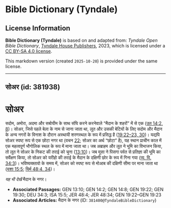 # Bible Dictionary (Tyndale)

## License Information

**Bible Dictionary (Tyndale)** is based on and adapted from: _Tyndale Open Bible Dictionary_, [Tyndale House Publishers](https://tyndaleopenresources.com/), 2023, which is licensed under a [CC BY-SA 4.0 license](https://creativecommons.org/licenses/by-sa/4.0/legalcode.en).

This markdown version (created `2025-10-20`) is provided under the same license.



--------------------------------

## सोअर (id: 381938)

सोअर
====

सदोम, अमोरा, अदमा और सबोयीम के साथ संघि करने करनेवाले “मैदान के शहरों” में से एक ([उत 14:2, 8](https://ref.ly/Gen14:2,Gen14:8))। सोअर, जिसे पहले बेला के नाम से जाना जाता था, लूत और उसकी बेटियों के लिए सदोम और मैदान के अन्य नगरों के विनाश के दौरान अस्थायी शरणस्थल के रूप में प्रसिद्ध है ([19:22–23, 30](https://ref.ly/Gen19:22-Gen19:23,Gen19:30))। यद्यपि सोअर स्पष्ट रूप से एक छोटा नगर था (वचन [22](https://ref.ly/Gen19:22); सोअर का अर्थ “छोटा” है), यह स्थान प्राचीन काल में एक महत्वपूर्ण भौगोलिक स्थल के रूप में माना जाता था। जब अब्राहम और लूत ने भूमि का विभाजन किया, तो लूत ने सोअर के निकट की तराई को चुना ([13:10](https://ref.ly/Gen13:10))। जब मूसा ने पिसगा पर्वत से प्रतिज्ञा की भूमि का सर्वेक्षण किया, तो सोअर को यरीहो की तराई के मैदान के दक्षिणी छोर के रूप में गिना गया ([व्य. वि. 34:3](https://ref.ly/Deut34:3))। भविष्यव्क्तावो के समय में, सोअर को स्पष्ट रूप से मोआब की दक्षिणी सीमा पर माना जाता था ([यशा 15:5](https://ref.ly/Isa15:5); [यिर्म 48:4, 34](https://ref.ly/Jer48:4,Jer48:34))।

*यह भी देखें* मैदान के नगर।

* **Associated Passages:** GEN 13:10; GEN 14:2; GEN 14:8; GEN 19:22; GEN 19:30; DEU 34:3; ISA 15:5; JER 48:4; JER 48:34; GEN 19:22–GEN 19:23
* **Associated Articles:** मैदान के नगर (ID: `381400@TyndaleBibleDictionary`)

